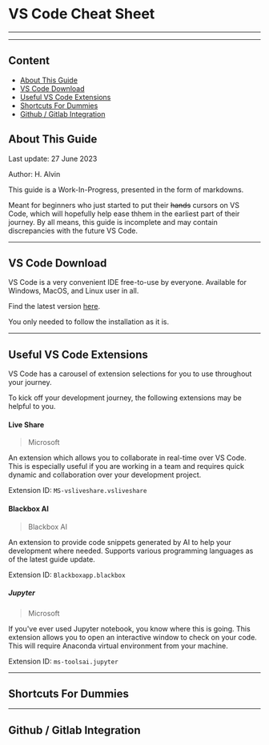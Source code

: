 # VS Code Cheat Sheet

----------------------
----------------------



## Content
- [About This Guide](#about-this-guide)
- [VS Code Download](#vs-code-download)
- [Useful VS Code Extensions](#useful-vs-code-extensions)
- [Shortcuts For Dummies](#shortcuts-for-dummies)
- [Github / Gitlab Integration](#github-/-gitlab-integration)



## About This Guide
Last update: 27 June 2023

Author: H. Alvin

This guide is a Work-In-Progress, presented in the form of markdowns.

Meant for beginners who just started to put their ~~hands~~ cursors on VS Code, which will hopefully help ease thhem in the earliest part of their journey.
By all means, this guide is incomplete and may contain discrepancies with the future VS Code.

------------------------------

## VS Code Download
VS Code is a very convenient IDE free-to-use by everyone. Available for Windows, MacOS, and Linux user in all.

Find the latest version [here](https://code.visualstudio.com).

You only needed to follow the installation as it is.

-------------------------------

## Useful VS Code Extensions
VS Code has a carousel of extension selections for you to use throughout your journey.

To kick off your development journey, the following extensions may be helpful to you.

#### Live Share
  > Microsoft
  
  An extension which allows you to collaborate in real-time over VS Code. This is especially useful if you are working in a team and requires quick dynamic and collaboration over your development project.
 
  Extension ID: ```MS-vsliveshare.vsliveshare```

#### Blackbox AI
  > Blackbox AI

  An extension to provide code snippets generated by AI to help your development where needed. Supports various programming languages as of the latest guide update.

  Extension ID: ```Blackboxapp.blackbox```

##### Jupyter
  > Microsoft

  If you've ever used Jupyter notebook, you know where this is going. This extension allows you to open an interactive window to check on your code. This will require Anaconda virtual environment from your machine.

  Extension ID: ```ms-toolsai.jupyter```

---------------------

## Shortcuts For Dummies


--------------------


## Github / Gitlab Integration
